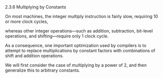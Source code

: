 2.3.6
Multiplying by Constants

On most machines, the integer multiply instruction is fairly slow, 
requiring 10 or more clock cycles, 

whereas other integer operations—such as addition, subtraction, bit-level operations, 
and shifting—require only 1 clock cycle. 

As a consequence, one important optimization used by compilers is to attempt to replace multiplications 
by constant factors with combinations of shift and addition operations. 

We will first consider the case of multiplying by a power of 2, and then generalize this to arbitrary constants.